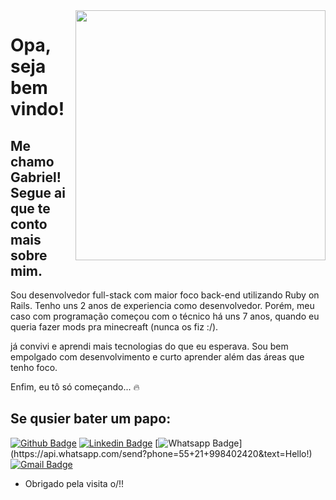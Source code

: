 <img align="right" width="400" height="400" src="https://media.giphy.com/media/9rtpurjbqiqZXbBBet/giphy.gif">

# Opa, seja bem vindo!

## Me chamo Gabriel! Segue ai que te conto mais sobre mim.

Sou desenvolvedor full-stack com maior foco back-end utilizando Ruby on Rails.
Tenho uns 2 anos de experiencia como desenvolvedor.
Porém, meu caso com programação começou com o técnico há uns 7 anos, quando eu queria fazer mods pra minecreaft (nunca os fiz :/).

já convivi e aprendi mais tecnologias do que eu esperava.
Sou bem empolgado com desenvolvimento e curto aprender além das áreas que tenho foco.

Enfim, eu tô só começando... 🔥

## Se qusier bater um papo:
[![Github Badge](https://img.shields.io/badge/-Github-000?style=flat-square&logo=Github&logoColor=white&link=https://github.com/gabrielthleal)](https://github.com/gabrielthleal)
[![Linkedin Badge](https://img.shields.io/badge/-LinkedIn-blue?style=flat-square&logo=Linkedin&logoColor=white&link=https://www.linkedin.com/in/gabrielthleal/)](https://www.linkedin.com/in/gabrielthleal/)
[![Whatsapp Badge](https://img.shields.io/badge/-Whatsapp-4CA143?style=flat-square&labelColor=4CA143&logo=whatsapp&logoColor=white&link=https://api.whatsapp.com/send?phone=55+21+998402420&text=Hello!)](https://api.whatsapp.com/send?phone=55+21+998402420&text=Hello!)
[![Gmail Badge](https://img.shields.io/badge/-Gmail-c14438?style=flat-square&logo=Gmail&logoColor=white&link=mailto:gabrielthleal@gmail.com)](mailto:gabrielthleal@gmail.com)

- Obrigado pela visita o/!! 

